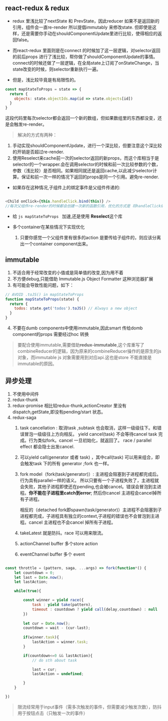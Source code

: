 ## react-redux & redux
* redux 里浅比较了nextState 和 PrevState，因此reducer 如果不是返回新的引用，组件会一直re-render
所以提倡immutably 来修改state. 但即使是这样，还是需要你手动在shouldComponentUpdate里进行比较，使得相应的返回false。

* 而react-redux 里面则是在connect 的时候加了这一层逻辑，对selector返回的前后props 进行了浅比较，帮你做了shouldComponentUpdate的事情。
connect的时候还做了一层逻辑，在全局state上订阅了onStateChange，当state改变的时候，则selector重新执行一遍。


* 但是，浅比较毕竟是有局限性的。
```javascript
const mapStateToProps = state => {
  return {
    objects: state.objectIds.map(id => state.objects[id])
  }
}
```
这段代码里每次selector都会返回一个新的数组，但如果数组里的东西都没变，还是会触发re-render。

> 解决的方式有两种：
1. 手动实现shouldComponentUpdate，进行一个深比较，但要注意这个深比较的开销是否超过re-render.
2. 使用Reselect来cache前一次的selector返回的新props，而这个库相当于是selector的一个wrapper.会在调用selector的时候和前一次比较参数的个数，参数（浅比较）是否相同。如果相同就还是返回cache,以此减少selector计算。保证和前一次一样的情况下返回的props是同一个引用。避免re-render.

* 如果存在这种情况,子组件上的绑定事件是父组件传递的:
```javascript

<Child onClick={this.handleClick.bind(this)} />
//每次父组件re-render的时候都会创建一次新的函数引用，优化的方式是 将handleClick绑定在constructor里

```


* 给 ```js mapStateToProps ``` 加速,还是使用 **Reselect**这个库


* 多个container在某些情况下实现优化
    1. 只要你感觉一个父组件里有很多的action 是要传给子组件的，则应该分离出一个container component出来。



## immutable
1. 不适合用于经常改变的小值或是简单值的改变,因为用不着
2. 不方便debug,只能借助 Immutable.js Object Formatter 这种浏览器扩展
3. 有可能会导致性能问题，如下：
```javascript
// AVOID .toJS() in mapStateToProps
function mapStateToProps(state) {
  return {
    todos: state.get('todos').toJS() // Always a new object
  }
}
```
4. 不要在dumb components中使用immutable,因此smart 传给domb component的props 需要经过hoc 转换

> 要配合使用immutable,需要借助**redux-immutable**,这个库重写了combineReducer的逻辑，因为原来的combineReducer操作的是原生的js对象，而immutable js 对象需要用到对应api.这也是store 不能直接是immutable的原因。



## 异步处理
1. 不使用中间件
2. redux-thunk
3. redux-promise
    相比较redux-thunk,actionCreator 里没有dispatch,getState,即没有pending/start 状态。
4. redux-saga
    1. task cancellation : 取消task ,subtask 也会取消，这样一级级往下。和错误冒泡一级级往上方向相反。
       yield cancel(task) 不会等待cancel task 完成。行为类似fork。cancel 一旦初始化，就返回了。
       race / parallel effect 都会隐士出发cancel.

    2. 可以yield call(generator 或者 task) ，其中call(task) 可以用来组合，即会触发task 下的所有        generator ;fork 也一样。

    3. fork model（fork(task/generator)）: 主进程会阻塞到子进程都完成后。行为具有parallel一样的语义。
       所以只要有一个子进程失败了，主进程就会失败，其他子进程即使还在pending,也会被cancel。错误会冒泡到主进程。**你不能在子进程里catch到error**;
       然后你cancel 主进程会cancel掉所有子进程。

       相反的（detached fork即spawn(task/generator)）主进程不会阻塞到子进程都完成，子进程具有独立的context,子进程的错误也不会冒泡到主进程。cancel 主进程也不会cancel 掉所有子进程。

    4. takeLatest 就是防抖。race 可以用来限流。

    5. actionChannel buffer 多个store action
    6. eventChannel buffer 多个 event




```javascript

const throttle = (pattern, saga, ...args) => fork(function*() {
    let countdown = 0;
    let last = Date.now();
    let lastAction;

    while(true){

        const winner = yield race({
            task : yield take(pattern),
            timeout : countdown ? yield call(delay,countdown) : null
        })
        
        let cur = Date.now();
        countdown = wait - (cur-last);
        
        if(winner.task){
            lastAction = winner.task;
        }

        if(countdown<=0 && lastAction){
            // do sth about task

            last = cur;
            lastAction = undefined;

        }
    }

})

```
  >限流经常用于input事件（需多次触发的事件，但需要减少触发次数），防抖用于按钮点击（只触发一次的事件）


   




















